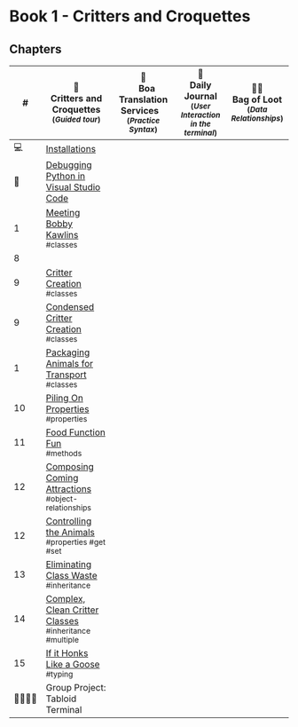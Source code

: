 # Book 1 - Critters and Croquettes

## Chapters

| # | 🦆 <br/> Critters and Croquettes <br/><sub>(_Guided tour_)</sub> | &nbsp;&nbsp;&nbsp;🐍&nbsp;&nbsp;&nbsp;<br/>&nbsp;&nbsp;&nbsp;Boa Translation Services&nbsp;&nbsp;&nbsp;<br/><sub>(_Practice Syntax_)</sub> | 📔 <br/> Daily Journal <br/><sub>(_User Interaction<br/>in the terminal_)</sub> | 🎅🏽 <br/> Bag of Loot<br/><sub>(_Data Relationships_)</sub> |
|--|--|---|---|---|
| 💻 | [Installations](./chapters/INSTALLATIONS.md) | | | |
| 🐞 | [Debugging Python in Visual Studio Code](./chapters/DEBUGGING_PYTHON.md) | | | |
| 1 | [Meeting Bobby Kawlins](./chapters/CC_PROJECT_SETUP.md) <br/> <sub style="font-size:0.85rem;">#classes</sub> | | | |
| 8 |  | | | |
| 9 | [Critter Creation](./chapters/CC_CLASSES.md) <br/> <sub style="font-size:0.85rem;">#classes</sub> | | | |
| 9 | [Condensed Critter Creation](./chapters/CC_CONSTRUCTORS.md) <br/> <sub style="font-size:0.85rem;">#classes</sub> | | | |
| 1 | [Packaging Animals for Transport](./chapters/CC_PACKAGES.md) <br/> <sub style="font-size:0.85rem;">#classes</sub> | | | |
| 10 | [Piling On Properties](./chapters/CC_CLASS_PROPERTIES.md) <br/> <sub style="font-size:0.85rem;">#properties</sub> | | | |
| 11 | [Food Function Fun](./chapters/CC_METHODS.md) <br/> <sub style="font-size:0.85rem;">#methods</sub> | | | |
| 12 | [Composing Coming Attractions](./chapters/CC_COMPOSITION.md) <br/> <sub style="font-size:0.85rem;">#object-relationships</sub> | | | |
| 12 | [Controlling the Animals](./chapters/CC_GETTER_SETTER.md) <br/> <sub style="font-size:0.85rem;">#properties #get #set</sub> | | | |
| 13 | [Eliminating Class Waste](./chapters/CC_INHERITANCE.md) <br/> <sub style="font-size:0.85rem;">#inheritance</sub> | | | |
| 14 | [Complex, Clean Critter Classes](./chapters/CC_MULTIPLE_INHERITANCE.md) <br/> <sub style="font-size:0.85rem;">#inheritance #multiple</sub> | | | |
| 15 | [If it Honks Like a Goose](./chapters/CC_DUCK_TYPING.md) <br/> <sub style="font-size:0.85rem;">#typing</sub> | | | |
| 👨‍👩‍👧‍👧 | Group Project: Tabloid Terminal | | | |

